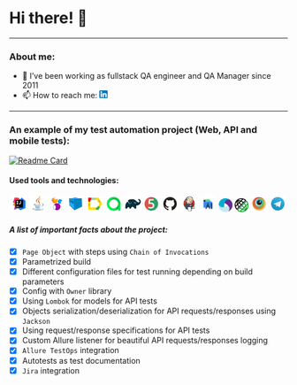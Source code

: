 # Hi there! 👋
---
### About me:
- 🔭 I’ve been working as fullstack QA engineer and QA Manager since 2011
- 📫 How to reach me: [<img width="3%" title="LinkedIn" src="images/logo/LinkedIn.png">](https://www.linkedin.com/in/marina-remneva-b9171534/) 
---

### An example of my test automation project (Web, API and mobile tests):
[![Readme Card](https://github-readme-stats.vercel.app/api/pin/?username=firerinka&repo=todoistautotests)](https://github.com/firerinka/TodoistAutotests)
#### Used tools and technologies:
<p align="center">
<code><img width="6%" title="IntelliJ IDEA" src="images/logo/IntelijIDEA.svg"></code>
<code><img width="6%" title="Java" src="images/logo/Java.svg"></code>
<code><img width="6%" title="Selenide" src="images/logo/Selenide.svg"></code>
<code><img width="6%" title="Selenoid" src="images/logo/Selenoid.svg"></code>
<code><img width="6%" title="Allure TestOps" src="images/logo/AllureReport.svg"></code>
<code><img width="6%" title="Allure Report" src="images/logo/AllureTO.svg"></code>
<code><img width="6%" title="Gradle" src="images/logo/Gradle.svg"></code>
<code><img width="6%" title="JUnit5" src="images/logo/JUnit5.svg"></code>
<code><img width="6%" title="GitHub" src="images/logo/GitHub.svg"></code>
<code><img width="6%" title="Jenkins" src="images/logo/Jenkins.svg"></code>
<code><img width="6%" title="AndroidStudio" src="images/logo/AndroidStudio.svg"></code>
<code><img width="5%" title="Appium" src="images/logo/Appium.svg"></code>
<code><img width="5%" title="RestAssured" src="images/logo/RestAssured.png"></code>
<code><img width="6%" title="Browserstack" src="images/logo/Browserstack.svg"></code>
<code><img width="6%" title="Telegram" src="images/logo/Telegram.svg"></code>
</p>

##### A list of important facts about the project:
- [x] `Page Object` with steps using `Chain of Invocations`
- [x] Parametrized build
- [x] Different configuration files for test running depending on build parameters
- [x] Config with `Owner` library
- [x] Using `Lombok` for models for API tests
- [x] Objects serialization/deserialization for API requests/responses using `Jackson`
- [x] Using request/response specifications for API tests
- [x] Custom Allure listener for beautiful API requests/responses logging
- [x] `Allure TestOps` integration
- [x] Autotests as test documentation
- [x] `Jira` integration
